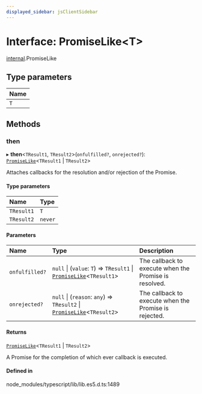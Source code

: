 ```yaml
---
displayed_sidebar: jsClientSidebar
---
```


# Interface: PromiseLike<T\>

[internal](../modules/internal.md).PromiseLike

## Type parameters

| Name |
| :------ |
| `T` |

## Methods

### then

▸ **then**<`TResult1`, `TResult2`\>(`onfulfilled?`, `onrejected?`): [`PromiseLike`](internal.PromiseLike.md)<`TResult1` \| `TResult2`\>

Attaches callbacks for the resolution and/or rejection of the Promise.

#### Type parameters

| Name | Type |
| :------ | :------ |
| `TResult1` | `T` |
| `TResult2` | `never` |

#### Parameters

| Name | Type | Description |
| :------ | :------ | :------ |
| `onfulfilled?` | ``null`` \| (`value`: `T`) => `TResult1` \| [`PromiseLike`](internal.PromiseLike.md)<`TResult1`\> | The callback to execute when the Promise is resolved. |
| `onrejected?` | ``null`` \| (`reason`: `any`) => `TResult2` \| [`PromiseLike`](internal.PromiseLike.md)<`TResult2`\> | The callback to execute when the Promise is rejected. |

#### Returns

[`PromiseLike`](internal.PromiseLike.md)<`TResult1` \| `TResult2`\>

A Promise for the completion of which ever callback is executed.

#### Defined in

node_modules/typescript/lib/lib.es5.d.ts:1489
